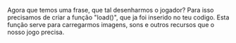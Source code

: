 
Agora que temos uma frase, que tal desenharmos o jogador?
Para isso precisamos de criar a função "load()", que ja foi inserido no teu codigo.
Esta função serve para carregarmos imagens, sons e outros recursos que o nosso jogo precisa. 



